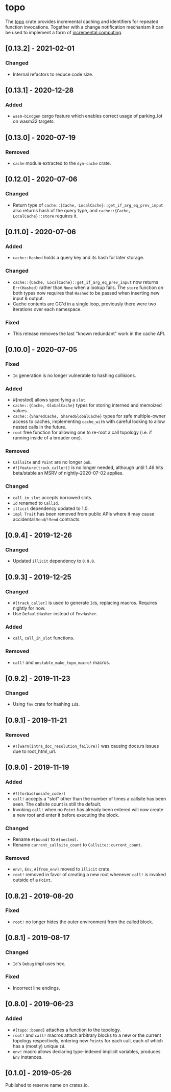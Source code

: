 # topo

The [topo](https://docs.rs/topo) crate provides incremental caching and identifiers for
repeated function invocations. Together with a change notification mechanism it can be used
to implement a form of [incremental computing](https://en.wikipedia.org/wiki/Incremental_computing).

<!-- categories: Added, Removed, Changed, Deprecated, Fixed, Security -->

## [0.13.2] - 2021-02-01

### Changed

- Internal refactors to reduce code size.

## [0.13.1] - 2020-12-28

### Added

- `wasm-bindgen` cargo feature which enables correct usage of parking_lot on wasm32 targets.

## [0.13.0] - 2020-07-19

### Removed

- `cache` module extracted to the `dyn-cache` crate.

## [0.12.0] - 2020-07-06

### Changed

- Return type of `cache::{Cache, LocalCache}::get_if_arg_eq_prev_input` also returns hash of the
  query type, and `cache::{Cache, LocalCache}::store` requires it.

## [0.11.0] - 2020-07-06

### Added

- `cache::Hashed` holds a query key and its hash for later storage.

### Changed

- `cache::{Cache, LocalCache}::get_if_arg_eq_prev_input` now returns `Err(Hashed)` rather than
  `None` when a lookup fails. The `store` function on both types now requires that `Hashed` to be
  passed when inserting new input & output.
- Cache contents are GC'd in a single loop, previously there were two iterations over each
  namespace.

### Fixed

- This release removes the last "known redundant" work in the cache API.

## [0.10.0] - 2020-07-05

### Fixed

- `Id` generation is no longer vulnerable to hashing collisions.

### Added

- #[nested] allows specifying a `slot`.
- `cache::{Cache, GlobalCache}` types for storing interned and memoized values.
- `cache::{SharedCache, SharedGlobalCache}` types for safe multiple-owner access to caches,
  implementing `cache_with` with careful locking to allow nested calls in the future.
- `root` free function for allowing one to re-root a call topology (i.e. if running inside of a
  broader one).

### Removed

- `Callsite` and `Point` are no longer `pub`.
- `#![feature(track_caller)]` is no longer needed, although until 1.46 hits beta/stable an MSRV of
  nightly-2020-07-02 applies.

### Changed

- `call_in_slot` accepts borrowed slots.
- `Id` renamed to `CallId`.
- `illicit` dependency updated to 1.0.
- `impl Trait` has been removed from public APIs where it may cause accidental `Send`/`!Send`
  contracts.

## [0.9.4] - 2019-12-26

### Changed

- Updated `illicit` dependency to `0.9.0`.

## [0.9.3] - 2019-12-25

### Changed

- `#[track_caller]` is used to generate `Id`s, replacing macros. Requires nightly for now.
- Use `DefaultHasher` instead of `FnvHasher`.

### Added

- `call`, `call_in_slot` functions.

### Removed

- `call!` and `unstable_make_topo_macro!` macros.

## [0.9.2] - 2019-11-23

### Changed

- Using `fnv` crate for hashing `Id`s.

## [0.9.1] - 2019-11-21

### Removed

- `#![warn(intra_doc_resolution_failure)]` was causing docs.rs issues due to root_html_url.

## [0.9.0] - 2019-11-19

### Added

- `#![forbid(unsafe_code)]`
- `call!` accepts a "slot" other than the number of times a callsite has been seen. The callsite
  count is still the default.
- Invoking `call!` when no `Point` has already been entered will now create a new root and enter it
  before executing the block.

### Changed

- Rename `#[bound]` to `#[nested]`.
- Rename `current_callsite_count` to `Callsite::current_count`.

### Removed

- `env!`, `Env`, `#[from_env]` moved to `illicit` crate.
- `root!` removed in favor of creating a new root whenever `call!` is invoked outside of a `Point`.

## [0.8.2] - 2019-08-20

### Fixed

- `root!` no longer hides the outer environment from the called block.

## [0.8.1] - 2019-08-17

### Changed

- `Id`'s `Debug` impl uses hex.

### Fixed

- Incorrect line endings.

## [0.8.0] - 2019-06-23

### Added

- `#[topo::bound]` attaches a function to the topology.
- `root!` and `call!` macros attach arbitrary blocks to a new or the current topology respectively,
  entering new `Point`s for each call, each of which has a (mostly) unique `Id`.
- `env!` macro allows declaring type-indexed implicit variables, produces `Env` instances.

## [0.1.0] - 2019-05-26

Published to reserve name on crates.io.
